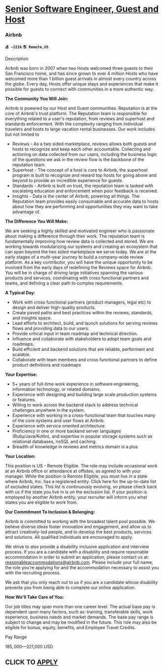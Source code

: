 # [Senior Software Engineer, Guest and Host](https://www.remotewlb.com/apply/senior-software-engineer-guest-and-host-83728)  
### Airbnb  
#### `💰 ~221k` `🌎 Remote,US`  

Description

Airbnb was born in 2007 when two Hosts welcomed three guests to their San Francisco home, and has since grown to over 4 million Hosts who have welcomed more than 1 billion guest arrivals in almost every country across the globe. Every day, Hosts offer unique stays and experiences that make it possible for guests to connect with communities in a more authentic way.

 **The Community You Will Join:**

Airbnb is powered by our Host and Guest communities. Reputation is at the core of Airbnb's trust platform. The Reputation team is responsible for everything related to a user's reputation, from reviews and superhost and standards enforcement. With the complexity ranging from individual travelers and hosts to large vacation rental businesses. Our work includes but not limited to

  * Reviews - As a two sided marketplace, reviews allows both guests and hosts to recognize and keep each other accountable. Collecting and actioning on data collected from our users, including the business logic of the questions we ask in the review flow is the backbone of the reputation team.
  * Superhost - The concept of a host is core to Airbnb, the superhost program is built to recognize and reward top hosts for going above and beyond to provide an incredible experience for guests.
  * Standards - Airbnb is built on trust, the reputation team is tasked with escalating education and enforcement when poor feedback is received.
  * Insights - Data is the center of Airbnb, powering all things. The Reputation team provides easily consumable and accurate data to hosts about how they are performing and opportunities they may want to take advantage of. 

**The Difference You Will Make:**

We are seeking a highly skilled and motivated engineer who is passionate about making a difference through their work. The reputation team is fundamentally improving how review data is collected and stored. We are working towards modularizing our systems and creating an ecosystem that can span beyond the two sided marketplace we serve today. We are at the early stages of a multi-year journey to build a company-wide review platform. As a key contributor, you will have the unique opportunity to be involved from the early days of redefining the Reviews space for Airbnb. You will be in charge of driving large initiatives spanning the various products and services, coordinating with cross functional partners and teams, and defining a clear path to complex requirements.

**A Typical Day:**

  * Work with cross functional partners (product managers, legal etc) to design and deliver high-quality products.
  * Create paved paths and best practices within the reviews, standards, and insights space.
  * Lead efforts to architect, build, and launch solutions for serving reviews flows and providing data to our users.
  * Provide critical input in team roadmap and technical direction.
  * Influence and collaborate with stakeholders to adopt team goals and roadmaps.
  * Build efficient and backend solutions that are reliable, performant and scalable.
  * Collaborate with team members and cross functional partners to define product definitions and roadmaps

**Your Expertise:**

  * 5+ years of full-time work experience in software engineering, information technology, or related domains.
  * Experience with designing and building large scale production systems or features.
  * Willing to work across the backend stack to address technical challenges anywhere in the system.
  * Experience with working in a cross-functional team that touches many of the core systems and user flows at Airbnb.
  * Experience with service oriented architecture.
  * Proficiency in one or more backend server languages (Ruby/Java/Kotlin), and expertise in popular storage systems such as relational databases, noSQL and caching.
  * Breadth of knowledge in reviews and metrics domain is a plus

**Your Location:**

This position is US - Remote Eligible. The role may include occasional work at an Airbnb office or attendance at offsites, as agreed to with your manager. While the position is Remote Eligible, you must live in a state where Airbnb, Inc. has a registered entity. Click here for the up-to-date list of excluded states. This list is continuously evolving, so please check back with us if the state you live in is on the exclusion list. If your position is employed by another Airbnb entity, your recruiter will inform you what states you are eligible to work from.

**Our Commitment To Inclusion & Belonging:**

Airbnb is committed to working with the broadest talent pool possible. We believe diverse ideas foster innovation and engagement, and allow us to attract creatively-led people, and to develop the best products, services and solutions. All qualified individuals are encouraged to apply.

We strive to also provide a disability inclusive application and interview process. If you are a candidate with a disability and require reasonable accommodation in order to submit an application, please contact us at: reasonableaccommodations@airbnb.com. Please include your full name, the role you’re applying for and the accommodation necessary to assist you with the recruiting process.

We ask that you only reach out to us if you are a candidate whose disability prevents you from being able to complete our online application.

**How We'll Take Care of You:**

Our job titles may span more than one career level. The actual base pay is dependent upon many factors, such as: training, transferable skills, work experience, business needs and market demands. The base pay range is subject to change and may be modified in the future. This role may also be eligible for bonus, equity, benefits, and Employee Travel Credits.

Pay Range

$185,000—$221,000 USD

  
## CLICK TO [APPLY](https://www.remotewlb.com/apply/senior-software-engineer-guest-and-host-83728)

